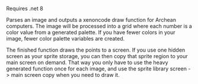 Requires .net 8

Parses an image and outputs a xenoncode draw function for Archean computers.
The image will be processed into a grid where each number is a color value from a generated palette.
If you have fewer colors in your image, fewer color palette variables are created.

The finished function draws the points to a screen. If you use one hidden screen as your sprite storage, you can then copy that sprite region to your main screen on demand.
That way you only have to use the heavy generated function once for each image, and use the sprite library screen -> main screen copy when you need to draw it.
